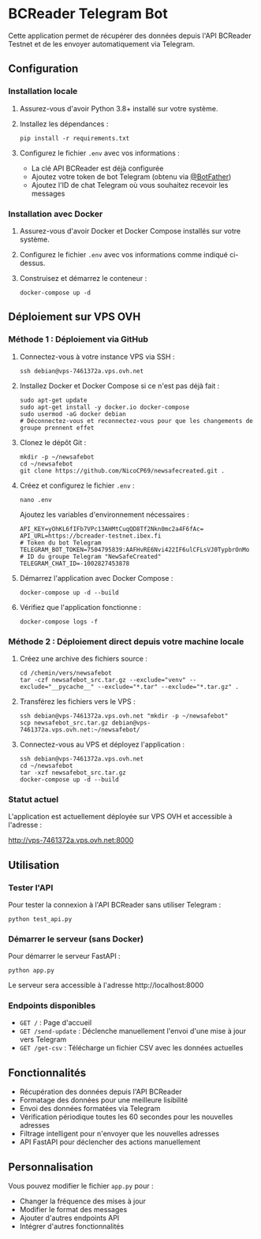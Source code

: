 # BCReader Telegram Bot

Cette application permet de récupérer des données depuis l'API BCReader Testnet et de les envoyer automatiquement via Telegram.

## Configuration

### Installation locale

1. Assurez-vous d'avoir Python 3.8+ installé sur votre système.

2. Installez les dépendances :
   ```
   pip install -r requirements.txt
   ```

3. Configurez le fichier `.env` avec vos informations :
   - La clé API BCReader est déjà configurée
   - Ajoutez votre token de bot Telegram (obtenu via [@BotFather](https://t.me/botfather))
   - Ajoutez l'ID de chat Telegram où vous souhaitez recevoir les messages

### Installation avec Docker

1. Assurez-vous d'avoir Docker et Docker Compose installés sur votre système.

2. Configurez le fichier `.env` avec vos informations comme indiqué ci-dessus.

3. Construisez et démarrez le conteneur :
   ```
   docker-compose up -d
   ```

## Déploiement sur VPS OVH

### Méthode 1 : Déploiement via GitHub

1. Connectez-vous à votre instance VPS via SSH :
   ```
   ssh debian@vps-7461372a.vps.ovh.net
   ```

2. Installez Docker et Docker Compose si ce n'est pas déjà fait :
   ```
   sudo apt-get update
   sudo apt-get install -y docker.io docker-compose
   sudo usermod -aG docker debian
   # Déconnectez-vous et reconnectez-vous pour que les changements de groupe prennent effet
   ```

3. Clonez le dépôt Git :
   ```
   mkdir -p ~/newsafebot
   cd ~/newsafebot
   git clone https://github.com/NicoCP69/newsafecreated.git .
   ```

4. Créez et configurez le fichier `.env` :
   ```
   nano .env
   ```
   Ajoutez les variables d'environnement nécessaires :
   ```
   API_KEY=yOhKL6fIFb7VPc13AHMtCuqQD8Tf2Nkn0mc2a4F6fAc=
   API_URL=https://bcreader-testnet.ibex.fi
   # Token du bot Telegram
   TELEGRAM_BOT_TOKEN=7504795839:AAFHvRE6Nvi422IF6ulCFLsVJ0TypbrOnMo
   # ID du groupe Telegram "NewSafeCreated"
   TELEGRAM_CHAT_ID=-1002827453878
   ```

5. Démarrez l'application avec Docker Compose :
   ```
   docker-compose up -d --build
   ```

6. Vérifiez que l'application fonctionne :
   ```
   docker-compose logs -f
   ```

### Méthode 2 : Déploiement direct depuis votre machine locale

1. Créez une archive des fichiers source :
   ```
   cd /chemin/vers/newsafebot
   tar -czf newsafebot_src.tar.gz --exclude="venv" --exclude="__pycache__" --exclude="*.tar" --exclude="*.tar.gz" .
   ```

2. Transférez les fichiers vers le VPS :
   ```
   ssh debian@vps-7461372a.vps.ovh.net "mkdir -p ~/newsafebot"
   scp newsafebot_src.tar.gz debian@vps-7461372a.vps.ovh.net:~/newsafebot/
   ```

3. Connectez-vous au VPS et déployez l'application :
   ```
   ssh debian@vps-7461372a.vps.ovh.net
   cd ~/newsafebot
   tar -xzf newsafebot_src.tar.gz
   docker-compose up -d --build
   ```

### Statut actuel

L'application est actuellement déployée sur VPS OVH et accessible à l'adresse :

http://vps-7461372a.vps.ovh.net:8000

## Utilisation

### Tester l'API

Pour tester la connexion à l'API BCReader sans utiliser Telegram :

```
python test_api.py
```

### Démarrer le serveur (sans Docker)

Pour démarrer le serveur FastAPI :

```
python app.py
```

Le serveur sera accessible à l'adresse http://localhost:8000

### Endpoints disponibles

- `GET /` : Page d'accueil
- `GET /send-update` : Déclenche manuellement l'envoi d'une mise à jour vers Telegram
- `GET /get-csv` : Télécharge un fichier CSV avec les données actuelles

## Fonctionnalités

- Récupération des données depuis l'API BCReader
- Formatage des données pour une meilleure lisibilité
- Envoi des données formatées via Telegram
- Vérification périodique toutes les 60 secondes pour les nouvelles adresses
- Filtrage intelligent pour n'envoyer que les nouvelles adresses
- API FastAPI pour déclencher des actions manuellement

## Personnalisation

Vous pouvez modifier le fichier `app.py` pour :
- Changer la fréquence des mises à jour
- Modifier le format des messages
- Ajouter d'autres endpoints API
- Intégrer d'autres fonctionnalités
